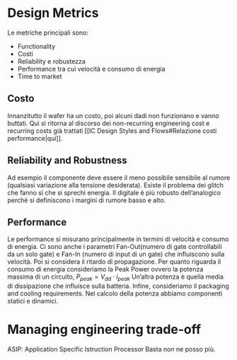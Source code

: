 # Design Metrics

Le metriche principali sono:
- Functionality
- Costi
- Reliability e robustezza
- Performance tra cui velocità e consumo di energia
- Time to market
## Costo

Innanzitutto il wafer ha un costo, poi alcuni dadi non funzionano e vanno buttati. 
Qui si ritorna al discorso dei non-recurring engineering cost e recurring costs già trattati [[IC Design Styles and Flows#Relazione costi performance|qui]].

## Reliability and Robustness

Ad esempio il componente deve essere il meno possibile sensibile al rumore (qualsiasi variazione alla tensione desiderata). Esiste il problema dei glitch che fanno sì che si sprechi energia. 
Il digitale è più robusto dell’analogico perché si definiscono i margini di rumore basso e alto. 

## Performance

Le performance si misurano principalmente in termini di velocità e consumo di energia. 
Ci sono anche i parametri Fan-Out(numero di gate controllabili da un solo gate) e Fan-In (numero di input di un gate) che influiscono sulla velocità.
Poi si considera il ritardo di propagazione.
Per quanto riguarda il consumo di energia consideriamo la Peak Power ovvero la potenza massima di un circuito, $P_{peak}= V_{dd}\cdot i_{peak}$
Un’altra potenza è quella media di dissipazione che influisce sulla batteria.
Infine, consideriamo il packaging and cooling requirements. 
Nel calcolo della potenza abbiamo componenti statici e dinamici. 
# Managing engineering trade-off

ASIP: Application Specific Istruction Processor
Basta non ne posso più.
